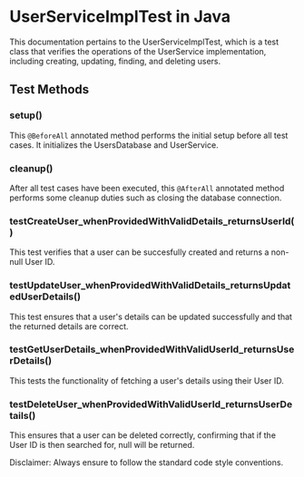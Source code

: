 # UserServiceImplTest in Java

This documentation pertains to the UserServiceImplTest, which is a test class that verifies the operations of the UserService implementation, including creating, updating, finding, and deleting users.

## Test Methods

### setup()
This `@BeforeAll` annotated method performs the initial setup before all test cases. It initializes the UsersDatabase and UserService.

### cleanup() 
After all test cases have been executed, this `@AfterAll` annotated method performs some cleanup duties such as closing the database connection.

### testCreateUser_whenProvidedWithValidDetails_returnsUserId() 
This test verifies that a user can be succesfully created and returns a non-null User ID.

### testUpdateUser_whenProvidedWithValidDetails_returnsUpdatedUserDetails() 
This test ensures that a user's details can be updated successfully and that the returned details are correct.

### testGetUserDetails_whenProvidedWithValidUserId_returnsUserDetails()
This tests the functionality of fetching a user's details using their User ID.

### testDeleteUser_whenProvidedWithValidUserId_returnsUserDetails()
This ensures that a user can be deleted correctly, confirming that if the User ID is then searched for, null will be returned.


Disclaimer: Always ensure to follow the standard code style conventions.
